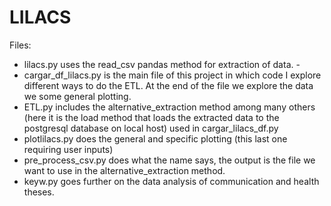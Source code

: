 # LILACS

Files: 
- lilacs.py uses the read_csv pandas method for extraction of data. -
- cargar_df_lilacs.py is the main file of this project in which code I explore different ways to do the ETL. At the end of the file we explore the data we some general plotting.
- ETL.py includes the alternative_extraction method among many others (here it is the load method that loads the extracted data to the postgresql database on local host) used in cargar_lilacs_df.py
- plotlilacs.py does the general and specific plotting (this last one requiring user inputs)
- pre_process_csv.py does what the name says, the output is the file we want to use in the alternative_extraction method.
- keyw.py goes further on the data analysis of communication and health theses.
